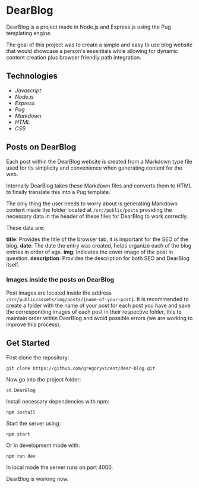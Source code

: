 # DearBlog

DearBlog is a project made in Node.js and Express.js using the Pug templating engine.

The goal of this project was to create a simple and easy to use blog website that would showcase a person's essentials while allowing for dynamic content creation plus browser friendly path integration.

## Technologies

- *Javascript*
- *Node.js*
- *Express*
- *Pug*
- *Markdown*
- *HTML*
- *CSS*

## Posts on DearBlog

Each post within the DearBlog website is created from a Markdown type file used for its simplicity and convenience when generating content for the web.

Internally DearBlog takes these Markdown files and converts them to HTML to finally translate this into a Pug template.

The only thing the user needs to worry about is generating Markdown content inside the folder located at `/src/public/posts` providing the necessary data in the header of these files for DearBlog to work correctly.

These data are:

**title**: Provides the title of the browser tab, it is important for the SEO of the blog.
**date**: The date the entry was created, helps organize each of the blog entries in order of age.
**img**: Indicates the cover image of the post in question.
**description**: Provides the description for both SEO and DearBlog itself.

### Images inside the posts on DearBlog

Post images are located inside the address `/src/public/assets/img/posts/[name-of-your-post]`. It is recommended to create a folder with the name of your post for each post you have and save the corresponding images of each post in their respective folder, this to maintain order within DearBlog and avoid possible errors (we are working to improve this process).

## Get Started

First clone the repository:
```
git clone https://github.com/gregoryvicent/dear-blog.git
```

Now go into the project folder:
```
cd DearBlog
```

Install necessary dependencies with npm:
```
npm install
```

Start the server using:
```
npm start
```

Or in development mode with:
```
npm run dev
```

In local mode the server runs on port 4000.

DearBlog is working now.